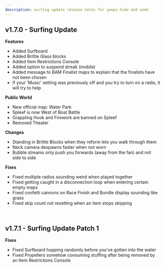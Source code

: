 ```yaml
---
description: surfing update release notes for yeeps hide and seek
---
```

## v1.7.0 - Surfing Update
**Features**

- Added Surfboard
- Added Brittle Glass blocks
- Added Item Restrictions Console
- Added option to suspend streak (mobile)
- Added message to BAM Finalist maps to explain that the finalists have not been chosen
- If your 'Music' setting was previously off and you try to turn on a radio, it will try to help

**Public World**

- New official map: Water Park
- Spleef is now West of Boat Battle
- Grappling Hook and Firework are banned on Spleef
- Removed Theater

**Changes**

- Standing in Brittle Blocks when they reform lets you walk through them
- Neck camera despawns faster when not worn
- Bubble streams only push you forwards (away from the fan) and not side to side

**Fixes**

- Fixed multiple radios sounding weird when played together
- Fixed getting caught in a disconnection loop when entering certain empty maps
- Fixed confetti cannons on Race Finish and Bundle display sounding like grass
- Fixed skip count not resetting when an item stops skipping
<br/>

## v1.7.1 - Surfing Update Patch 1
**Fixes**

- Fixed Surfboard hopping randomly before you've gotten into the water
- Fixed Propellers somehow consuming stuffing after being removed by an Item Restrictions Console
<br/>